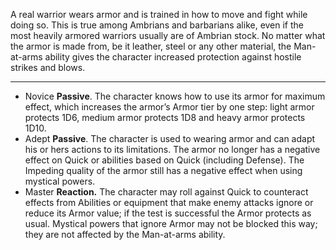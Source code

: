 A real warrior wears armor and is trained in how to move and fight while doing so. This is true among Ambrians and barbarians alike, even if the most heavily armored warriors usually are of Ambrian stock. No matter what the armor is made from, be it leather, steel or any other material, the Man-at-arms ability gives the character increased protection against hostile strikes and blows.

---
- Novice **Passive**. The character knows how to use its armor for maximum effect, which increases the armor’s Armor tier by one step: light armor protects 1D6, medium armor protects 1D8 and heavy armor protects 1D10.
- Adept **Passive**. The character is used to wearing armor and can adapt his or hers actions to its limitations. The armor no longer has a negative effect on Quick or abilities based on Quick (including Defense). The Impeding quality of the armor still has a negative effect when using mystical powers.
- Master **Reaction.** The character may roll against Quick to counteract effects from Abilities or equipment that make enemy attacks ignore or reduce its Armor value; if the test is successful the Armor protects as usual. Mystical powers that ignore Armor may not be blocked this way; they are not affected by the Man-at-arms ability.